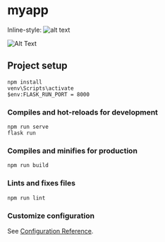 # myapp
Inline-style: 
![alt text](https://im.ge/i/OgzEm8)

![Alt Text](https://im.ge/i/OgzEm8)
## Project setup
```
npm install
venv\Scripts\activate
$env:FLASK_RUN_PORT = 8000

```

### Compiles and hot-reloads for development
```
npm run serve
flask run
```

### Compiles and minifies for production
```
npm run build
```

### Lints and fixes files
```
npm run lint
```

### Customize configuration
See [Configuration Reference](https://cli.vuejs.org/config/).
